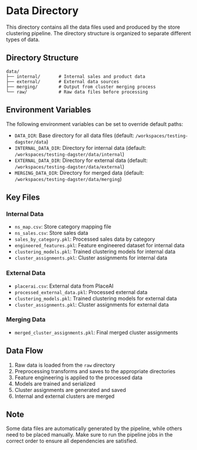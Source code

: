 # Data Directory

This directory contains all the data files used and produced by the store clustering pipeline. The directory structure is organized to separate different types of data.

## Directory Structure

```
data/
├── internal/       # Internal sales and product data
├── external/       # External data sources
├── merging/        # Output from cluster merging process
└── raw/            # Raw data files before processing
```

## Environment Variables

The following environment variables can be set to override default paths:

- `DATA_DIR`: Base directory for all data files (default: `/workspaces/testing-dagster/data`)
- `INTERNAL_DATA_DIR`: Directory for internal data (default: `/workspaces/testing-dagster/data/internal`)
- `EXTERNAL_DATA_DIR`: Directory for external data (default: `/workspaces/testing-dagster/data/external`) 
- `MERGING_DATA_DIR`: Directory for merged data (default: `/workspaces/testing-dagster/data/merging`)

## Key Files

### Internal Data

- `ns_map.csv`: Store category mapping file
- `ns_sales.csv`: Store sales data
- `sales_by_category.pkl`: Processed sales data by category
- `engineered_features.pkl`: Feature engineered dataset for internal data
- `clustering_models.pkl`: Trained clustering models for internal data
- `cluster_assignments.pkl`: Cluster assignments for internal data

### External Data

- `placerai.csv`: External data from PlaceAI
- `processed_external_data.pkl`: Processed external data
- `clustering_models.pkl`: Trained clustering models for external data
- `cluster_assignments.pkl`: Cluster assignments for external data

### Merging Data

- `merged_cluster_assignments.pkl`: Final merged cluster assignments

## Data Flow

1. Raw data is loaded from the `raw` directory
2. Preprocessing transforms and saves to the appropriate directories
3. Feature engineering is applied to the processed data
4. Models are trained and serialized
5. Cluster assignments are generated and saved
6. Internal and external clusters are merged

## Note

Some data files are automatically generated by the pipeline, while others need to be placed manually. Make sure to run the pipeline jobs in the correct order to ensure all dependencies are satisfied. 